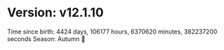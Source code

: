 # Version: v12.1.10
Time since birth: 4424 days, 106177 hours, 6370620 minutes, 382237200 seconds
Season: Autumn 🍁
